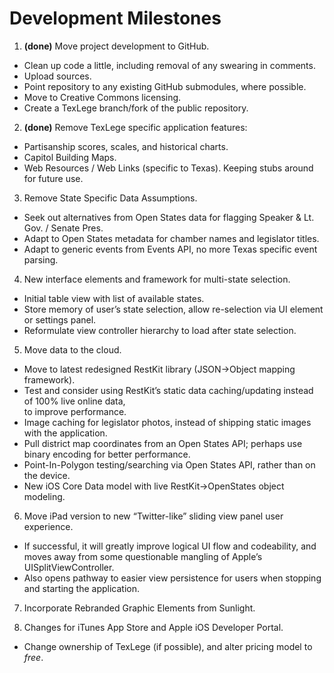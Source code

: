 Development Milestones
=======================
 1. **(done)** Move project development to GitHub.  
- Clean up code a little, including removal of any swearing in comments.  
- Upload sources.  
- Point repository to any existing GitHub submodules, where possible.   
- Move to Creative Commons licensing.  
- Create a TexLege branch/fork of the public repository.  
  
 
 2. **(done)** Remove TexLege specific application features:  
- Partisanship scores, scales, and historical charts.  
- Capitol Building Maps.  
- Web Resources / Web Links (specific to Texas). Keeping stubs around for future use.  


 3. Remove State Specific Data Assumptions.  
- Seek out alternatives from Open States data for flagging Speaker & Lt. Gov. / Senate Pres.  
- Adapt to Open States metadata for chamber names and legislator titles.  
- Adapt to generic events from Events API, no more Texas specific event parsing.  
  

 4. New interface elements and framework for multi-state selection.
- Initial table view with list of available states.
- Store memory of user’s state selection, allow re-selection via UI element or settings panel.
- Reformulate view controller hierarchy to load after state selection.  
  

 5. Move data to the cloud.
- Move to latest redesigned RestKit library (JSON->Object mapping framework).  
- Test and consider using RestKit’s static data caching/updating instead of 100% live online data,  
to improve performance.  
- Image caching for legislator photos, instead of shipping static images with the application.  
- Pull district map coordinates from an Open States API; perhaps use binary encoding for better
performance.  
- Point-In-Polygon testing/searching via Open States API, rather than on the device.  
- New iOS Core Data model with live RestKit->OpenStates object modeling.  
  

 6. Move iPad version to new “Twitter-like” sliding view panel user experience.  
- If successful, it will greatly improve logical UI flow and codeability, and moves away from some
questionable mangling of Apple’s UISplitViewController.  
- Also opens pathway to easier view persistence for users when stopping and starting the application.  
  

 7. Incorporate Rebranded Graphic Elements from Sunlight.  
  

 8. Changes for iTunes App Store and Apple iOS Developer Portal.  
- Change ownership of TexLege (if possible), and alter pricing model to *free*.  
  

